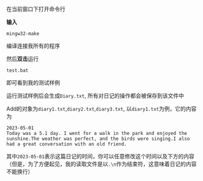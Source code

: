 在当前窗口下打开命令行

**输入**

```
mingw32-make
```

编译连接我所有的程序

然后**双击**运行

```
test.bat
```

即可看到我的测试样例

运行测试样例后会生成`Diary.txt`, 所有对日记的操作都会被保存到该文件中



Add的对象为`diary1.txt`,`diary2.txt`,`diary3.txt`, 以`diary1.txt`为例，它的内容为

```
2023-05-01
Today was a 5.1 day. I went for a walk in the park and enjoyed the sunshine.The weather was perfect, and the birds were singing.I also had a great conversation with an old friend.
```

其中`2023-05-01`表示这篇日记的时间，你可以任意修改这个时间以及下方的内容（但是，为了方便起见，我的读取文件是以`.\n`作为结束符，这意味着日记的内容不能换行）
